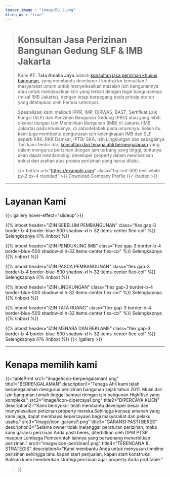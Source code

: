 ```yaml
---
teaser_image : "image/BG_1.png"
klien_us : "true"
--- 
```


> #  Konsultan Jasa Perizinan Bangunan Gedung SLF & IMB Jakarta
>Kami **PT. Tata Amalia Jaya** adalah [konsultan jasa perizinan khusus bangunan](/), yang membantu developer / kontraktor konsultan / masyarakat umum untuk menyelesaikan masalah izin bangunannya atau untuk mendapatkan izin yang terkait dengan legal bangunannya (misal IMB Jakarta), dengan tetap berpegang pada prinsip aturan yang ditetapkan oleh Pemda setempat.


>Spesialisasi kami meliputi IPPR, IMP, DIRWAS, BAST, Sertifikat Laik Fungsi (SLF) dan Perizinan Bangunan Gedung (PBG) atau yang lebih dikenal dengan Izin Mendirikan Bangunan (IMB) di Jakarta (IMB Jakarta) pada khususnya, di Jabodetabek pada umumnya. Selain itu kami juga membantu pengurusan izin kelengkapan IMB dan SLF seperti KRK, RKK Damkar, IPTB/ SKA, Izin Lingkungan dan sebagainya Tim kami terdiri dari [konsultan dan tenaga ahli berpengalaman](/) yang dalam mengurus perizinan dengan jam terbang yang tinggi, tentunya akan dapat mendampingi developer property dalam memberikan solusi dan arahan atas proses perizinan yang harus dilalui.
>
>{{< button url="https://example.com" class="bg-red-500 text-white py-2 px-4 rounded" >}}
Download Company Profile
{{< /button >}}


---
# Layanan Kami

{{< gallery hover-effect="slideup">}}

{{% inboxt header="IZIN SEBELUM PEMBANGUNAN" class="flex gap-3 border-b-4 border-blue-500 shadow-xl  h-32 items-center flex-col" %}}
    Selengkapnya
{{% /inboxt %}}

{{% inboxt header="IZIN PENDUKUNG IMB" class="flex gap-3 border-b-4 border-blue-500 shadow-xl  h-32 items-center flex-col" %}}
    Selengkapnya
{{% /inboxt %}}

{{% inboxt header="IZIN PASCA PEMBANGUNAN" class="flex gap-3 border-b-4 border-blue-500 shadow-xl  h-32 items-center flex-col" %}}
    Selengkapnya
{{% /inboxt %}}

{{% inboxt header="IZIN LINGKUNGAN" class="flex gap-3 border-b-4 border-blue-500 shadow-xl  h-32 items-center flex-col" %}}
    Selengkapnya
{{% /inboxt %}}

{{% inboxt header="IZIN TATA RUANG" class="flex gap-3 border-b-4 border-blue-500 shadow-xl  h-32 items-center flex-col" %}}
    Selengkapnya
{{% /inboxt %}}

{{% inboxt header="IZIN MENARA DAN REKLAME" class="flex gap-3 border-b-4 border-blue-500 shadow-xl  h-32 items-center flex-col" %}}
    Selengkapnya
{{% /inboxt %}}
{{< /gallery >}}


---
# Kenapa memilih kami

{{< tablePrmt 
    src1="image/icon-berpengalaman1.png" 
    title1="BERPENGALAMAN" 
    description1="Tenaga Ahli kami telah berpengalaman mengurus periizinan bangunan sejak tahun 2011. Mulai dari izin bangunan rumah tinggal sampai dengan izin bangunan HighRise yang kompleks." 
    src2="image/icon-dipercaya1.png"
    title2="DIPERCAYA KLIEN"
    description2="Kami bersyukur telah membantu developer besar dan menyelesaikan perizinan property mereka.Sehingga konsep amanah yang kami jaga, dapat membawa kepercayaan bagi masyarakat dan pelaku usaha."
    src3="image/icon-garansi1.png"
    title3="GARANSI PASTI BERES"
    description3="Selama owner tidak melanggar peraturan perizinan, maka kami garansi perizinan Anda pasti beres, diterbitkan oleh DPM PTSP maupun Lembaga Pemeerintah lainnya yang berwenang menerbitkan perizinan."
    src4="image/icon-perizinan1.png"
    title4="TERENCANA & STRATEGIS"
    description4="Kami membantu Anda untuk menyusun timeline perizinan sehingga tahu kapan start penjualan, kapan start konstruksi. Bahkan kami memberikan strategi perizinan agar property Anda profitable."
>}}

<!-- {{< youtube EZEfN5z8Mlg >}}  -->